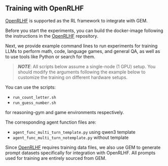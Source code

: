 ## Training with OpenRLHF

[OpenRLHF](https://github.com/OpenRLHF/OpenRLHF) is supported as the RL framework to integrate with GEM.

Before you start the experiments, you can build the docker-image following the instructions in the [OpenRLHF](https://github.com/OpenRLHF/OpenRLHF) repository.

Next, we provide example command lines to run experiments for training LLMs to perform math, code, language games, and general QA, as well as to use tools like Python or search for them.

> **_NOTE_**: All scripts below assume a single-node (1 GPU) setup. You should modify the arguments following the example below to customize the training on different hardware setups.

You can use the scripts:
- `run_count_letter.sh`
- `run_guess_number.sh`

for reasoning-gym and game environments respectively.

The corresponding agent function files are:
- `agent_func_multi_turn_template.py` using qwen3 template
- `agent_func_multi_turn_notemplate.py` without template

Since [OpenRLHF](https://github.com/OpenRLHF/OpenRLHF) requires training data files, we also use GEM to generate prompt datasets specifically for integration with OpenRLHF. All prompts used for training are entirely sourced from GEM.